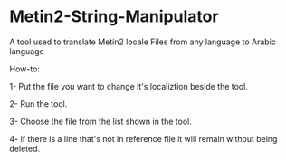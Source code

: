 # Metin2-String-Manipulator
A tool used to translate Metin2 locale Files from any language to Arabic language

How-to:

1- Put the file you want to change it's localiztion beside the tool.

2- Run the tool.

3- Choose the file from the list shown in the tool.

4- if there is a line that's not in reference file it will remain without being deleted.
